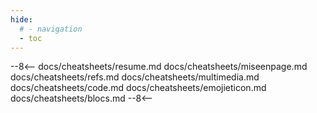 ```yaml
---
hide:
  # - navigation
  - toc
---
```


--8<--
docs/cheatsheets/resume.md
docs/cheatsheets/miseenpage.md
docs/cheatsheets/refs.md
docs/cheatsheets/multimedia.md
docs/cheatsheets/code.md
docs/cheatsheets/emojieticon.md
docs/cheatsheets/blocs.md
--8<--